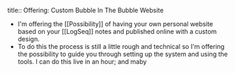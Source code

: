 title:: Offering: Custom Bubble In The Bubble Website

- I'm offering the [[Possibility]] of having your own personal website based on your [[LogSeq]] notes and published online with a custom design.
- To do this the process is still a little rough and technical so I'm offering the possibility to guide you through setting up the system and using the tools. I can do this live in an hour; and maby